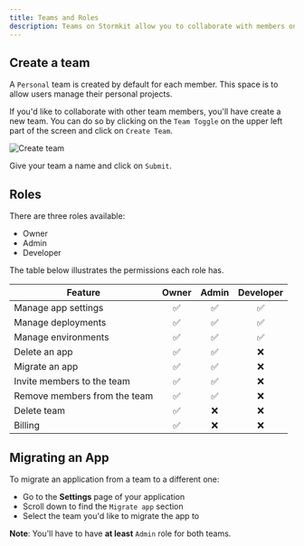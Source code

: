```yaml
---
title: Teams and Roles
description: Teams on Stormkit allow you to collaborate with members on applications.
---
```


## Create a team

A `Personal` team is created by default for each member. This space is to allow users manage their personal projects. 

If you'd like to collaborate with other team members, you'll have create a new team. You can do so by
clicking on the `Team Toggle` on the upper left part of the screen and click on `Create Team`.

<div class="img-wrapper">
  <img src="/assets/docs/features/create-team.png" alt="Create team" />
</div>

Give your team a name and click on `Submit`.

## Roles 

There are three roles available:

- Owner
- Admin
- Developer

The table below illustrates the permissions each role has.

| Feature                       | Owner   | Admin | Developer |
| ----------------------------- |:-------:|:-----:|:---------:|
| Manage app settings           | ✅      | ✅    | ✅         |
| Manage deployments            | ✅      | ✅    | ✅         |
| Manage environments           | ✅      | ✅    | ✅         |
| Delete an app                 | ✅      | ✅    | ❌         |
| Migrate an app                | ✅      | ✅    | ❌         |
| Invite members to the team    | ✅      | ✅    | ❌         |
| Remove members from the team  | ✅      | ✅    | ❌         |
| Delete team                   | ✅      | ❌    | ❌         |
| Billing                       | ✅      | ❌    | ❌         |

## Migrating an App

To migrate an application from a team to a different one:

- Go to the **Settings** page of your application
- Scroll down to find the `Migrate app` section
- Select the team you'd like to migrate the app to

**Note**: You'll have to have **at least** `Admin` role for both teams. 